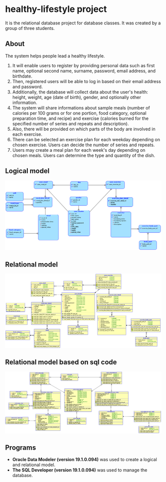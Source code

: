 # healthy-lifestyle project

It is the relational database project for database classes. It was created by a group of three students.

## About

The system helps people lead a healthy lifestyle. 

1. It will enable users to register by providing personal data such as first name, optional second name, surname, password, email address, and birthdate.
2. Then, registered users will be able to log in based on their email address and password.
3. Additionally, the database will collect data about the user's health: height, weight, age (date of birth), gender, and optionally other information.
4. The system will share informations about sample meals (number of calories per 100 grams or for one portion, food category, optional preparation time, and recipe) and exercise (calories burned for the specified number of series and repeats and description). 
5. Also, there will be provided on which parts of the body are involved in each exercise.
6. There can be selected an exercise plan for each weekday depending on chosen exercise. Users can decide the number of series and repeats. 
7. Users may create a meal plan for each week's day depending on chosen meals. Users can determine the type and quantity of the dish.

## Logical model

![Logical model](https://github.com/kingachwaleba/healthy-lifestyle/blob/main/models/logical-model.png)

## Relational model

![Relational model](https://github.com/kingachwaleba/healthy-lifestyle/blob/main/models/relational-model.png)

## Relational model based on sql code

![Relational model based on sql code](https://github.com/kingachwaleba/healthy-lifestyle/blob/main/models/created-database.png)

## Programs

* **Oracle Data Modeler (version 19.1.0.094)** was used to create a logical and relational model.
* **The SQL Developer (version 19.1.0.094)** was used to manage the database.

